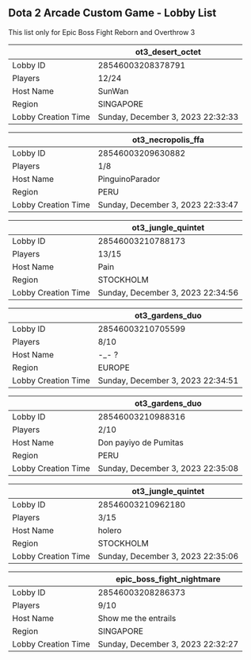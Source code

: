 ## Dota 2 Arcade Custom Game - Lobby List

This list only for Epic Boss Fight Reborn and Overthrow 3

|  | ot3_desert_octet |
| ------ | ------ |
| Lobby ID | 28546003208378791 |
| Players | 12/24 |
| Host Name | SunWan |
| Region | SINGAPORE |
| Lobby Creation Time | Sunday, December 3, 2023 22:32:33 |


|  | ot3_necropolis_ffa |
| ------ | ------ |
| Lobby ID | 28546003209630882 |
| Players | 1/8 |
| Host Name | PinguinoParador |
| Region | PERU |
| Lobby Creation Time | Sunday, December 3, 2023 22:33:47 |


|  | ot3_jungle_quintet |
| ------ | ------ |
| Lobby ID | 28546003210788173 |
| Players | 13/15 |
| Host Name | Pain |
| Region | STOCKHOLM |
| Lobby Creation Time | Sunday, December 3, 2023 22:34:56 |


|  | ot3_gardens_duo |
| ------ | ------ |
| Lobby ID | 28546003210705599 |
| Players | 8/10 |
| Host Name | -_-  ? |
| Region | EUROPE |
| Lobby Creation Time | Sunday, December 3, 2023 22:34:51 |


|  | ot3_gardens_duo |
| ------ | ------ |
| Lobby ID | 28546003210988316 |
| Players | 2/10 |
| Host Name | Don payiyo de Pumitas |
| Region | PERU |
| Lobby Creation Time | Sunday, December 3, 2023 22:35:08 |


|  | ot3_jungle_quintet |
| ------ | ------ |
| Lobby ID | 28546003210962180 |
| Players | 3/15 |
| Host Name | holero |
| Region | STOCKHOLM |
| Lobby Creation Time | Sunday, December 3, 2023 22:35:06 |


|  | epic_boss_fight_nightmare |
| ------ | ------ |
| Lobby ID | 28546003208286373 |
| Players | 9/10 |
| Host Name | Show me the entrails |
| Region | SINGAPORE |
| Lobby Creation Time | Sunday, December 3, 2023 22:32:27 |


